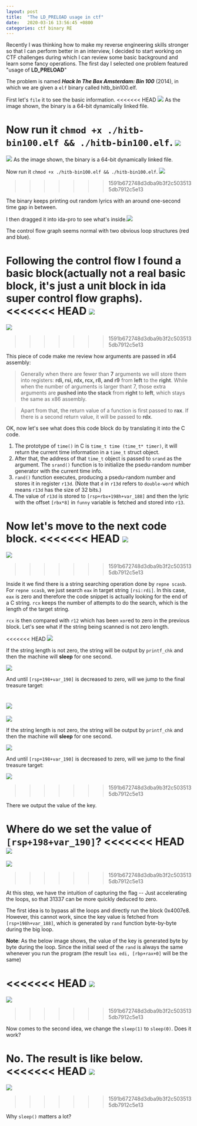 ```yaml
---
layout: post
title:  "The LD_PRELOAD usage in ctf"
date:   2020-03-16 13:56:45 +0800
categories: ctf binary RE
---
```


Recently I was thinking how to make my reverse engineering skills stronger so that I can perform better in an interview, I decided to start working on CTF challenges during which I can review some basic background and learn some fancy operations. The first day I selected one problem featured "usage of **LD_PRELOAD**"

The problem is named ***Hack In The Box Amsterdam: Bin 100*** (2014), in which we are given a `elf` binary called hitb_bin100.elf.

First let's `file` it to see the basic information.
<<<<<<< HEAD
![](/images/20200311-114439.png)
As the image shown, the binary is a 64-bit dynamically linked file.

Now run it `chmod +x ./hitb-bin100.elf && ./hitb-bin100.elf`.
![](/images/20200311-114647.png)
=======
![](/ctf/binary/re/2020/03/16/imgs/20200311-114439.png)
As the image shown, the binary is a 64-bit dynamically linked file.

Now run it `chmod +x ./hitb-bin100.elf && ./hitb-bin100.elf`.
![](/ctf/binary/re/2020/03/16/imgs/20200311-114647.png)
>>>>>>> 1591b672748d3dba9b3f2c5035135db7912c5e13

The binary keeps printing out random lyrics with an around one-second time gap in between.

I then dragged it into ida-pro to see what's inside.![](/images/20200311-114836.png) 

The control flow graph seems normal with two obvious loop structures (red and blue).

Following the control flow I found a basic block(actually not a real basic block, it's just a unit block in ida super control flow graphs). 
<<<<<<< HEAD
![](/images/20200311-115032.png)
=======
![](/ctf/binary/re/2020/03/16/imgs/20200311-115032.png)
>>>>>>> 1591b672748d3dba9b3f2c5035135db7912c5e13

This piece of code make me review how arguments are passed in x64 assembly:

> Generally when there are fewer than **7** arguments we will store them into registers: **rdi, rsi, rdx, rcx, r8, and r9** from **left** to the **right**. While when the number of arguments is larger thant 7, those extra arguments are **pushed into the stack** from **right** to **left**, which stays the same as x86 assembly.

> Apart from that, the return value of a function is first passed to **rax**. If there is a second return value, it will be passed to **rdx**.

OK, now let's see what does this code block do by translating it into the C code.

1. The prototype of `time()` in C is `time_t time (time_t* timer)`, it will return the current time information in a `time_t` struct object.
2. After that, the address of that  `time_t` object is  passed to `srand` as the argument. The `srand()` function is to initialize the psedu-random number generator with the current time info.
3. `rand()` function executes, producing a psedu-random number and stores it in register `r13d`. (Note that `d` in `r13d` refers to `double-word` which means `r13d` has the size of 32 bits.)
4. The value of `r13d` is stored to `[rsp+rbx+198h+var_188]` and then the lyric with the offset `[rbx*8]` in `funny` variable is fetched and stored into `r13`.

Now let's move to the next code block.
<<<<<<< HEAD
![](/images/20200311-123753.png)
=======
![](/ctf/binary/re/2020/03/16/imgs/20200311-123753.png)
>>>>>>> 1591b672748d3dba9b3f2c5035135db7912c5e13

Inside it we find there is a string searching operation done by `repne scasb`. For `repne scasb`, we just search `eax` in target string `[rsi:rdi]`. In this case, `eax` is zero and therefore the code snippet is actually looking for the end of a C string. `rcx` keeps the number of attempts to do the search, which is the length of the target string.

`rcx` is then compared with `r12` which has been `xor`ed to zero in the previous block. Let's see what if the string being scanned is not zero length.

<<<<<<< HEAD
![](/images/20200311-124748.png)

If the string length is not zero, the string will be output by `printf_chk` and then the machine will **sleep** for one second.

![](/images/20200311-124917.png)

And until `[rsp+198+var_190]` is decreased to zero, will we jump to the final treasure target:

![](/images/20200311-125010.png)
=======
![](/ctf/binary/re/2020/03/16/imgs/20200311-124748.png)

If the string length is not zero, the string will be output by `printf_chk` and then the machine will **sleep** for one second.

![](/ctf/binary/re/2020/03/16/imgs/20200311-124917.png)

And until `[rsp+198+var_190]` is decreased to zero, will we jump to the final treasure target:

![](/ctf/binary/re/2020/03/16/imgs/20200311-125010.png)
>>>>>>> 1591b672748d3dba9b3f2c5035135db7912c5e13

There we output the value of the key.

Where do we set the value of `[rsp+198+var_190]`?
<<<<<<< HEAD
![](/images/20200311-125140.png)
=======
![](/ctf/binary/re/2020/03/16/imgs/20200311-125140.png)
>>>>>>> 1591b672748d3dba9b3f2c5035135db7912c5e13

At this step, we have the intuition of capturing the flag -- Just accelerating the loops, so that 31337 can be more quickly deduced to zero.

The first idea is to bypass all the loops and directly run the block 0x4007e8. However, this cannot work, since the key value is fetched from `[rsp+198h+var_188]`, which is generated by `rand` function byte-by-byte during the big loop.

**Note**: As the below image shows, the value of the key is generated byte by byte during the loop. Since the initial seed of the `rand` is always the same whenever you run the program (the result `lea edi, [rbp+rax+0]` will be the same)

<<<<<<< HEAD
![](/images/20200311-131024.png)
=======
![](/ctf/binary/re/2020/03/16/imgs/20200311-131024.png)
>>>>>>> 1591b672748d3dba9b3f2c5035135db7912c5e13

Now comes to the second idea, we change the `sleep(1)` to `sleep(0)`. Does it work?

No. The result is like below.
<<<<<<< HEAD
![](/images/20200311-143849.png)
=======
![](/ctf/binary/re/2020/03/16/imgs/20200311-143849.png)
>>>>>>> 1591b672748d3dba9b3f2c5035135db7912c5e13

Why `sleep()` matters a lot?







